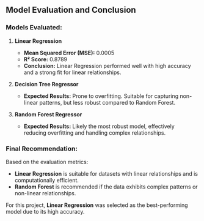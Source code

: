 
## Model Evaluation and Conclusion

### Models Evaluated:
1. **Linear Regression**
   - **Mean Squared Error (MSE):** 0.0005
   - **R² Score:** 0.8789
   - **Conclusion:** Linear Regression performed well with high accuracy and a strong fit for linear relationships.

2. **Decision Tree Regressor**
   - **Expected Results:** Prone to overfitting. Suitable for capturing non-linear patterns, but less robust compared to Random Forest.

3. **Random Forest Regressor**
   - **Expected Results:** Likely the most robust model, effectively reducing overfitting and handling complex relationships.

### Final Recommendation:
Based on the evaluation metrics:
- **Linear Regression** is suitable for datasets with linear relationships and is computationally efficient.
- **Random Forest** is recommended if the data exhibits complex patterns or non-linear relationships.

For this project, **Linear Regression** was selected as the best-performing model due to its high accuracy.





